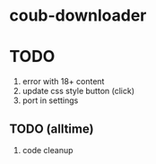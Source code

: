 # coub-downloader

# TODO
1. error with 18+ content
1. update css style button (click)
1. port in settings

## TODO (alltime)
1. code cleanup
